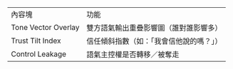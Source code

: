 
|                     |                      |
| ------------------- | -------------------- |
| 內容塊                 | 功能                   |
| Tone Vector Overlay | 雙方語氣輸出重疊影響圖（誰對誰影響多）  |
| Trust Tilt Index    | 信任傾斜指數（如：「我會信他說的嗎？」） |
| Control Leakage     | 語氣主控權是否轉移／被奪走        |
